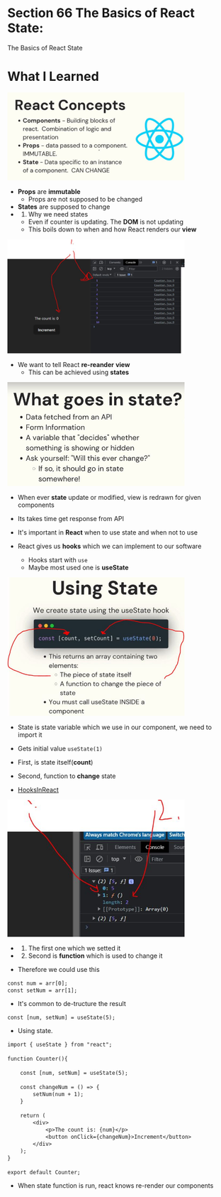 # Section 66 The Basics of React State: 
 
The Basics of React State

# What I Learned

<img src="reactCompoments.JPG" alt="alt text" width="400"/>

- **Props** are **immutable**
    - Props are not supposed to be changed
- **States** are supposed to change
- 1. Why we need states
    - Even if counter is updating. The **DOM** is not updating
    - This boils down to when and how React renders our **view**

<img src="statesNeeds.JPG" alt="alt text" width="400"/>


- We want to tell React **re-reander** **view**
    - This can be achieved using **states**

<img src="whatGoesIntoState.JPG" alt="alt text" width="400"/>

- When ever **state** update or modified, view is redrawn for given components

- Its takes time get response from API

- It's important in **React** when to use state and when not to use

- React gives us **hooks** which we can implement to our software
    - Hooks start with `use` 
    - Maybe most used one is **useState**


<img src="usingState.JPG" alt="alt text" width="400"/>

- State is state variable which we use in our component, we need to import it
- Gets initial value `useState(1)`

- First, is state itself(**count**)
- Second, function to **change** state
- [HooksInReact](https://react.dev/reference/react/useState)

<img src="stateUsage.JPG" alt="alt text" width="400"/>

- 1. The first one which we setted it
- 2. Second is **function** which is used to change it

- Therefore we could use this

```
const num = arr[0];
const setNum = arr[1];
```
- It's common to de-tructure the result

```
const [num, setNum] = useState(5);
```

- Using state.

```
import { useState } from "react";

function Counter(){

    const [num, setNum] = useState(5);
        
    const changeNum = () => {
        setNum(num + 1);
    }

    return (
        <div>
            <p>The count is: {num}</p>
            <button onClick={changeNum}>Increment</button>
        </div>
    );
}

export default Counter;
```
- When state function is run, react knows re-render our components
